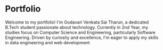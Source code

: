 # Portfolio
Welcome to my portfolio! I'm Godavari Venkata Sai Tharun, a dedicated B.Tech student passionate about technology. Currently in  2nd Year, my studies focus on Computer Science and Engineering, particularly Software Engineering. Driven by curiosity and excellence, I'm eager to apply my skills in data engineering and web development
